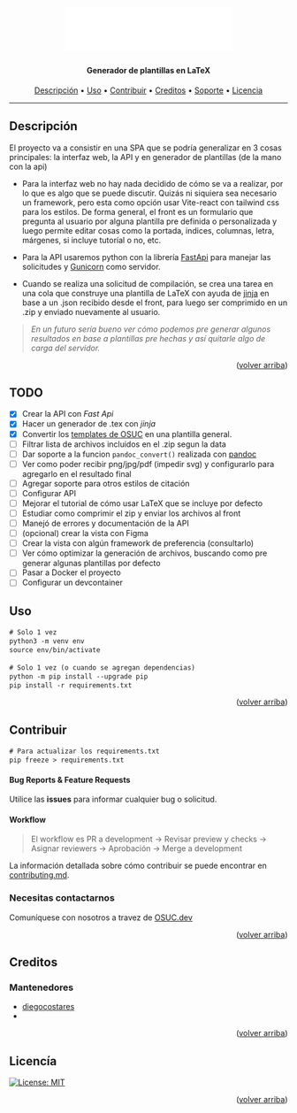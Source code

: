<h1 align="center">
  <br>
  <a href=# name="readme-top"><img src="https://raw.githubusercontent.com/open-source-uc/TempLex/33ebfdf199cb181ae79431449d463815bae48376/docs/img/TempLeX.svg" width="300px" alt="banner TempLeX"></a>
</h1>
<h4 align="center"> Generador de plantillas en LaTeX </h4>
<p align="center">
  <a href="#Descripción">Descripción</a> •
  <a href="#Uso">Uso</a> •
  <a href="#Contribuir">Contribuir</a> •
  <a href="#Creditos">Creditos</a> •
  <a href="#Soporte">Soporte</a> •
  <a href="#Licencía">Licencia</a>
</p>

---

## Descripción

El proyecto va a consistir en una SPA que se podría generalizar en 3 cosas principales: la interfaz web, la API y en generador de plantillas (de la mano con la api)

- Para la interfaz web no hay nada decidido de cómo se va a realizar, por lo que es algo que se puede discutir. Quizás ni siquiera sea necesario un framework, pero esta como opción usar Vite-react con tailwind css para los estilos.
De forma general, el front es un formulario que pregunta al usuario por alguna plantilla pre definida o personalizada y luego permite editar cosas como la portada, indices, columnas, letra, márgenes, si incluye tutoríal o no, etc.

- Para la API usaremos python con la librería [FastApi](https://fastapi.tiangolo.com) para manejar las solicitudes y [Gunicorn](https://gunicorn.org) como servidor. 

- Cuando se realiza una solicitud de compilación, se crea una tarea en una cola que construye una plantilla de LaTeX con ayuda de [jinja](https://jinja.palletsprojects.com/en/3.1.x) en base a un .json recibido desde el front, para luego ser comprimido en un .zip y enviado nuevamente al usuario.

> _En un futuro sería bueno ver cómo podemos pre generar algunos resultados en base a plantillas pre hechas y así quitarle algo de carga del servidor._

<p align="right">(<a href="#readme-top">volver arriba</a>)</p>

## TODO

- [x] Crear la API con *Fast Api*
- [x] Hacer un generador de .tex con *jinja*
- [x] Convertir los [templates de OSUC](https://github.com/open-source-uc/latex-templates) en una plantilla general. 
- [ ] Filtrar lista de archivos incluidos en el .zip segun la data
- [ ] Dar soporte a la funcion `pandoc_convert()` realizada con [pandoc](https://pandoc.org/)
- [ ] Ver como poder recibir png/jpg/pdf (impedir svg) y configurarlo para agregarlo en el resultado final
- [ ] Agregar soporte para otros estilos de citación
- [ ] Configurar API
- [ ] Mejorar el tutorial de cómo usar LaTeX que se incluye por defecto 
- [ ] Estudiar como comprimir el zip y enviar los archivos al front 
- [ ] Manejó de errores y documentación de la API
- [ ] (opcional) crear la vista con Figma
- [ ] Crear la vista con algún framework de preferencia (consultarlo)
- [ ] Ver cómo optimizar la generación de archivos, buscando como pre generar algunas plantillas por defecto
- [ ] Pasar a Docker el proyecto 
- [ ] Configurar un devcontainer

## Uso


```shell
# Solo 1 vez
python3 -m venv env 
source env/bin/activate 

# Solo 1 vez (o cuando se agregan dependencias)
python -m pip install --upgrade pip
pip install -r requirements.txt
```
<p align="right">(<a href="#readme-top">volver arriba</a>)</p>

## Contribuir

```shell
# Para actualizar los requirements.txt
pip freeze > requirements.txt 
```


#### Bug Reports & Feature Requests

Utilice las **issues** para informar cualquier bug o solicitud.

#### Workflow

> El workflow es PR a development -> Revisar preview y checks -> Asignar reviewers -> Aprobación -> Merge a development

La información detallada sobre cómo contribuir se puede encontrar en [contributing.md](contributing.md).


### Necesitas contactarnos
Comuníquese con nosotros a travez de [OSUC.dev](https://links.osuc.dev/)

<p align="right">(<a href="#readme-top">volver arriba</a>)</p>

## Creditos

### Mantenedores

- [diegocostares](https://www.github.com/diegocostares)
- [](https://www.github.com/USERNAME)


<p align="right">(<a href="#readme-top">volver arriba</a>)</p>

## Licencía

[![License: MIT](https://img.shields.io/badge/License-MIT-yellow.svg)](./license.md)

<p align="right">(<a href="#readme-top">volver arriba</a>)</p>
